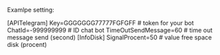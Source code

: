 Examlpe setting:

[APITelegram]
Key=GGGGGGG77777FGFGFF # token for your bot
ChatId=-999999999 # ID chat bot
TimeOutSendMessage=60 # time out message send (second)
[InfoDisk]
SignalProcent=50 # value free space disk (procent) 
